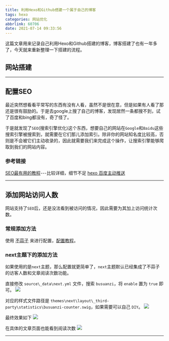 ```yaml
---
title: 利用Hexo和Github搭建一个属于自己的博客
tags: hexo
categories: 网站优化
abbrlink: 60706
date: 2021-07-14 09:33:56
---
```


这篇文章用来记录自己利用Hexo和Github搭建的博客，博客搭建了也有一年多了，今天就来重新整理一下搭建的流程。

<!--more-->

## 网站搭建

---

## 配置SEO
最近突然想看看平常写的东西有没有人看，虽然不是很在意，但是如果有人看了那还是很有鼓励的。于是去google上搜了自己的博客，发现居然一条都搜不到，试了百度和bing都没有，奇了怪了。

于是就发现了`SEO`(搜索引擎优化)这个东西，想要自己的网站在`Google`和`Baidu`这些搜索引擎被搜索到，就需要在它们那儿添加索引。除非你的网站知名度比较高，否则是不会被它们主动收录的，因此就需要我们来完成这个操作，让搜索引擎能够爬取到我们的网站内容。

### 参考链接
[SEO最有用的教程](https://weilining.github.io/1.html)---比较详细，细节不足
[hexo 百度主动推送](https://lanlan2017.github.io/blog/7ac3f85/)

---

## 添加网站访问人数
网站支持了`SEO`后，还是没法看到被访问的情况，因此需要为其加上访问统计次数。

### 常规添加方法
使用 [不蒜子](http://busuanzi.ibruce.info/) 来进行配置，[配置教程](http://ibruce.info/2015/04/04/busuanzi/)。

### next主题下的添加方法
如果使用的是`next`主题，那么配置就更简单了，`next`主题默认已经集成了不蒜子的访客人数和文章阅读次数功能。

直接修改 `source\_data\next.yml` 文件，搜索 `busuanzi`，将 `enable` 置为 `true` 即可。
![](https://i.loli.net/2021/07/14/YGudrUtkZMjscWn.png)

对应的样式文件路径是 `themes\next\layout\_third-party\statistics\busuanzi-counter.swig`，如果需要可以自己 `DIY`。
![](https://i.loli.net/2021/07/14/TH24CFDAbOKnWkM.png)

最终效果如下
![](https://i.loli.net/2021/07/14/JYZ1x4POfTkvV6y.png)

在具体的文章页面也能看到阅读次数
![](https://i.loli.net/2021/07/14/tJunadHUZprOLAE.png)

---




